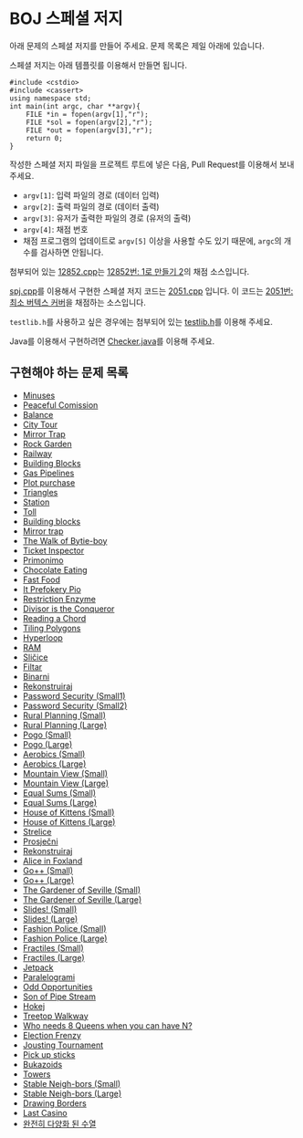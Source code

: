 # BOJ 스페셜 저지

아래 문제의 스페셜 저지를 만들어 주세요. 문제 목록은 제일 아래에 있습니다.

스페셜 저지는 아래 템플릿를 이용해서 만들면 됩니다.

```
#include <cstdio>
#include <cassert>
using namespace std;
int main(int argc, char **argv){
    FILE *in = fopen(argv[1],"r");
    FILE *sol = fopen(argv[2],"r");
    FILE *out = fopen(argv[3],"r");
    return 0;
}
```

작성한 스페셜 저지 파일을 프로젝트 루트에 넣은 다음, Pull Request를 이용해서 보내주세요.

* `argv[1]`: 입력 파일의 경로 (데이터 입력)
* `argv[2]`: 출력 파일의 경로 (데이터 출력)
* `argv[3]`: 유저가 출력한 파일의 경로 (유저의 출력)
* `argv[4]`: 채점 번호
* 채점 프로그램의 업데이트로 `argv[5]` 이상을 사용할 수도 있기 때문에, `argc`의 개수를 검사하면 안됩니다.

첨부되어 있는 [12852.cpp](https://github.com/Startlink/BOJ-spj/blob/master/12852.cpp)는 [12852번: 1로 만들기 2](https://www.acmicpc.net/problem/12852)의 채점 소스입니다.

[spj.cpp](https://github.com/Startlink/BOJ-spj/blob/master/spj.cpp)를 이용해서 구현한 스페셜 저지 코드는 [2051.cpp](https://github.com/Startlink/BOJ-spj/blob/master/2051.cpp) 입니다. 이 코드는 [2051번: 최소 버텍스 커버](https://www.acmicpc.net/problem/2051)을 채점하는 소스입니다.

`testlib.h`를 사용하고 싶은 경우에는 첨부되어 있는 [testlib.h](https://github.com/Startlink/BOJ-spj/blob/master/testlib.h)를 이용해 주세요.

Java를 이용해서 구현하려면 [Checker.java](https://github.com/Startlink/BOJ-spj/blob/master/Checker.java)를 이용해 주세요.
 
## 구현해야 하는 문제 목록

* [Minuses](https://www.acmicpc.net/problem/8021)
* [Peaceful Comission](https://www.acmicpc.net/problem/8032)
* [Balance](https://www.acmicpc.net/problem/8023)
* [City Tour](https://www.acmicpc.net/problem/8038)
* [Mirror Trap](https://www.acmicpc.net/problem/7972)
* [Rock Garden](https://www.acmicpc.net/problem/8144)
* [Railway](https://www.acmicpc.net/problem/8147)
* [Building Blocks](https://www.acmicpc.net/problem/8151)
* [Gas Pipelines](https://www.acmicpc.net/problem/8148)
* [Plot purchase](https://www.acmicpc.net/problem/8164)
* [Triangles](https://www.acmicpc.net/problem/8166)
* [Station](https://www.acmicpc.net/problem/8168)
* [Toll](https://www.acmicpc.net/problem/8153)
* [Building blocks](https://www.acmicpc.net/problem/8154)
* [Mirror trap](https://www.acmicpc.net/problem/8157)
* [The Walk of Bytie-boy](https://www.acmicpc.net/problem/8175)
* [Ticket Inspector](https://www.acmicpc.net/problem/8176)
* [Primonimo](https://www.acmicpc.net/problem/13296)
* [Chocolate Eating](https://www.acmicpc.net/problem/6029)
* [Fast Food](https://www.acmicpc.net/problem/6309)
* [It Prefokery Pio](https://www.acmicpc.net/problem/13841)
* [Restriction Enzyme](https://www.acmicpc.net/problem/13843)
* [Divisor is the Conqueror](https://www.acmicpc.net/problem/13848)
* [Reading a Chord](https://www.acmicpc.net/problem/13849)
* [Tiling Polygons](https://www.acmicpc.net/problem/13852)
* [Hyperloop](https://www.acmicpc.net/problem/14086)
* [RAM](https://www.acmicpc.net/problem/14090)
* [Sličice](https://www.acmicpc.net/problem/14133)
* [Filtar](https://www.acmicpc.net/problem/14138)
* [Binarni](https://www.acmicpc.net/problem/14156)
* [Rekonstruiraj](https://www.acmicpc.net/problem/14212)
* [Password Security (Small1)](https://www.acmicpc.net/problem/12040)
* [Password Security (Small2)](https://www.acmicpc.net/problem/12041)
* [Rural Planning (Small)](https://www.acmicpc.net/problem/12303)
* [Rural Planning (Large)](https://www.acmicpc.net/problem/12304)
* [Pogo (Small)](https://www.acmicpc.net/problem/12319)
* [Pogo (Large)](https://www.acmicpc.net/problem/12320)
* [Aerobics (Small)](https://www.acmicpc.net/problem/12376)
* [Aerobics (Large)](https://www.acmicpc.net/problem/12377)
* [Mountain View (Small)](https://www.acmicpc.net/problem/12378)
* [Mountain View (Large)](https://www.acmicpc.net/problem/12379)
* [Equal Sums (Small)](https://www.acmicpc.net/problem/12392)
* [Equal Sums (Large)](https://www.acmicpc.net/problem/12393)
* [House of Kittens (Small)](https://www.acmicpc.net/problem/12501)
* [House of Kittens (Large)](https://www.acmicpc.net/problem/12502)
* [Strelice](https://www.acmicpc.net/problem/14414)
* [Prosječni](https://www.acmicpc.net/problem/13720)
* [Rekonstruiraj](https://www.acmicpc.net/problem/14212)
* [Alice in Foxland](https://www.acmicpc.net/problem/13831)
* [Go++ (Small)](https://www.acmicpc.net/problem/14353)
* [Go++ (Large)](https://www.acmicpc.net/problem/14354)
* [The Gardener of Seville (Small)](https://www.acmicpc.net/problem/14359)
* [The Gardener of Seville (Large)](https://www.acmicpc.net/problem/14360)
* [Slides! (Small)](https://www.acmicpc.net/problem/14365)
* [Slides! (Large)](https://www.acmicpc.net/problem/14366)
* [Fashion Police (Small)](https://www.acmicpc.net/problem/14367)
* [Fashion Police (Large)](https://www.acmicpc.net/problem/14368)
* [Fractiles (Small)](https://www.acmicpc.net/problem/14387)
* [Fractiles (Large)](https://www.acmicpc.net/problem/14388)
* [Jetpack](https://www.acmicpc.net/problem/13485)
* [Paralelogrami](https://www.acmicpc.net/problem/14415)
* [Odd Opportunities](https://www.acmicpc.net/problem/6637)
* [Son of Pipe Stream](https://www.acmicpc.net/problem/14642)
* [Hokej](https://www.acmicpc.net/problem/14966)
* [Treetop Walkway](https://www.acmicpc.net/problem/14987)
* [Who needs 8 Queens when you can have N?](https://www.acmicpc.net/problem/9175)
* [Election Frenzy](https://www.acmicpc.net/problem/15171)
* [Jousting Tournament](https://www.acmicpc.net/problem/15164)
* [Pick up sticks](https://www.acmicpc.net/problem/4175)
* [Bukazoids](https://www.acmicpc.net/problem/7492)
* [Towers](https://www.acmicpc.net/problem/10567)
* [Stable Neigh-bors (Small)](https://www.acmicpc.net/problem/14805)
* [Stable Neigh-bors (Large)](https://www.acmicpc.net/problem/14806)
* [Drawing Borders](https://www.acmicpc.net/problem/16051)
* [Last Casino](https://www.acmicpc.net/problem/16111)
* [완전히 다양화 된 수열](https://www.acmicpc.net/2772)
